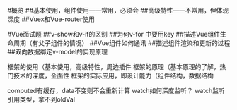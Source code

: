 #概览
##基本使用，组件使用——常用，必须会
##高级特性——不常用，但体现深度
##Vuex和Vue-router使用

#Vue面试题
##v-show和v-if的区别
##为何v-for 中要用key
##描述Vue组件生命周期（有父子组件的情况）
##Vue组件如何通讯 
##描述组件渲染和更新的过程
##双向数据绑定v-model的实现原理


框架的使用（基本使用，高级特性，周边插件
框架的原理（基本原理的了解，热门技术的深度，全面性
框架的实际应用，即设计能力（组件结构，数据结构

computed有缓存，data不变则不会重新计算
watch如何深度监听？
watch监听引用类型，拿不到oldVal